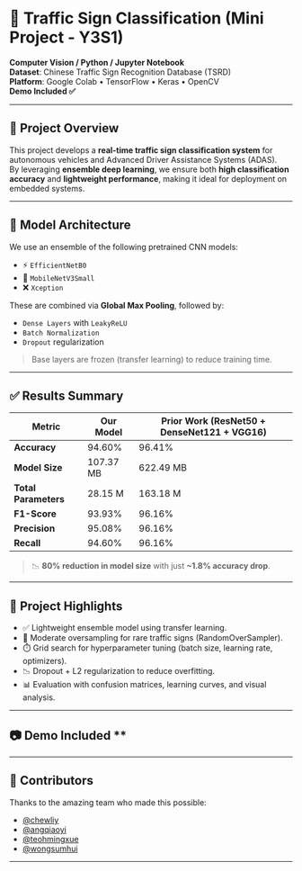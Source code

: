 # 🚦 Traffic Sign Classification (Mini Project - Y3S1)

**Computer Vision / Python / Jupyter Notebook**  
**Dataset**: Chinese Traffic Sign Recognition Database (TSRD)  
**Platform**: Google Colab • TensorFlow • Keras • OpenCV  
**Demo Included ✅**

---

## 📘 Project Overview

This project develops a **real-time traffic sign classification system** for autonomous vehicles and Advanced Driver Assistance Systems (ADAS).  
By leveraging **ensemble deep learning**, we ensure both **high classification accuracy** and **lightweight performance**, making it ideal for deployment on embedded systems.

---

## 🧠 Model Architecture

We use an ensemble of the following pretrained CNN models:

- ⚡ `EfficientNetB0`
- 📱 `MobileNetV3Small`
- ❌ `Xception`

These are combined via **Global Max Pooling**, followed by:
- `Dense Layers` with `LeakyReLU`
- `Batch Normalization`
- `Dropout` regularization

> Base layers are frozen (transfer learning) to reduce training time.

---

## ✅ Results Summary

| Metric               | Our Model     | Prior Work (ResNet50 + DenseNet121 + VGG16) |
|----------------------|---------------|---------------------------------------------|
| **Accuracy**         | 94.60%        | 96.41%                                      |
| **Model Size**       | 107.37 MB     | 622.49 MB                                   |
| **Total Parameters** | 28.15 M       | 163.18 M                                    |
| **F1-Score**         | 93.93%        | 96.16%                                      |
| **Precision**        | 95.08%        | 96.16%                                      |
| **Recall**           | 94.60%        | 96.16%                                      |

> 📉 **80% reduction in model size** with just **~1.8% accuracy drop**.

---

## 🧪 Project Highlights

- ✅ Lightweight ensemble model using transfer learning.
- 🔄 Moderate oversampling for rare traffic signs (RandomOverSampler).
- ⏱️ Grid search for hyperparameter tuning (batch size, learning rate, optimizers).
- 📉 Dropout + L2 regularization to reduce overfitting.
- 📊 Evaluation with confusion matrices, learning curves, and visual analysis.

---

## 📷 Demo Included **

---

## 👥 Contributors

Thanks to the amazing team who made this possible:

- [@chewliy](-)
- [@angqiaoyi]([https://github.com/angqiaoyi](https://github.com/QiaoYi01)])
- [@teohmingxue]([https://github.com/teohmingxue](https://github.com/JacksonR553)])
- [@wongsumhui](-)

---
